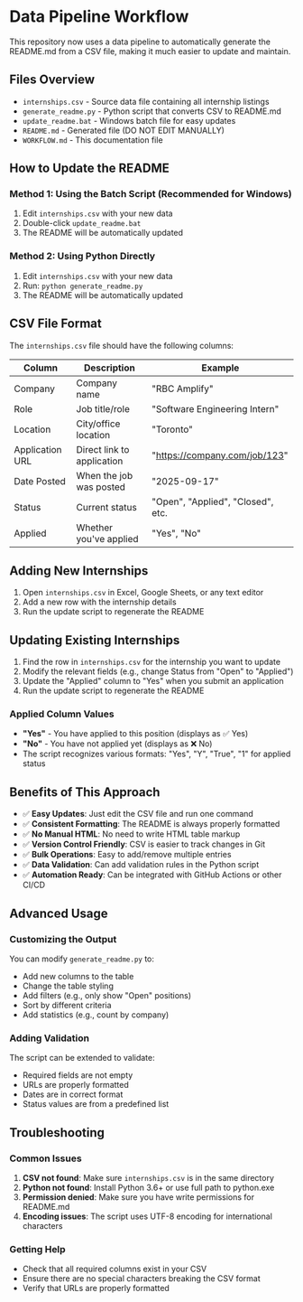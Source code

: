 # Data Pipeline Workflow

This repository now uses a data pipeline to automatically generate the README.md from a CSV file, making it much easier to update and maintain.

## Files Overview

- `internships.csv` - Source data file containing all internship listings
- `generate_readme.py` - Python script that converts CSV to README.md
- `update_readme.bat` - Windows batch file for easy updates
- `README.md` - Generated file (DO NOT EDIT MANUALLY)
- `WORKFLOW.md` - This documentation file

## How to Update the README

### Method 1: Using the Batch Script (Recommended for Windows)
1. Edit `internships.csv` with your new data
2. Double-click `update_readme.bat`
3. The README will be automatically updated

### Method 2: Using Python Directly
1. Edit `internships.csv` with your new data
2. Run: `python generate_readme.py`
3. The README will be automatically updated

## CSV File Format

The `internships.csv` file should have the following columns:

| Column | Description | Example |
|--------|-------------|---------|
| Company | Company name | "RBC Amplify" |
| Role | Job title/role | "Software Engineering Intern" |
| Location | City/office location | "Toronto" |
| Application URL | Direct link to application | "https://company.com/job/123" |
| Date Posted | When the job was posted | "2025-09-17" |
| Status | Current status | "Open", "Applied", "Closed", etc. |
| Applied | Whether you've applied | "Yes", "No" |

## Adding New Internships

1. Open `internships.csv` in Excel, Google Sheets, or any text editor
2. Add a new row with the internship details
3. Run the update script to regenerate the README

## Updating Existing Internships

1. Find the row in `internships.csv` for the internship you want to update
2. Modify the relevant fields (e.g., change Status from "Open" to "Applied")
3. Update the "Applied" column to "Yes" when you submit an application
4. Run the update script to regenerate the README

### Applied Column Values
- **"Yes"** - You have applied to this position (displays as ✅ Yes)
- **"No"** - You have not applied yet (displays as ❌ No)
- The script recognizes various formats: "Yes", "Y", "True", "1" for applied status

## Benefits of This Approach

- ✅ **Easy Updates**: Just edit the CSV file and run one command
- ✅ **Consistent Formatting**: The README is always properly formatted
- ✅ **No Manual HTML**: No need to write HTML table markup
- ✅ **Version Control Friendly**: CSV is easier to track changes in Git
- ✅ **Bulk Operations**: Easy to add/remove multiple entries
- ✅ **Data Validation**: Can add validation rules in the Python script
- ✅ **Automation Ready**: Can be integrated with GitHub Actions or other CI/CD

## Advanced Usage

### Customizing the Output
You can modify `generate_readme.py` to:
- Add new columns to the table
- Change the table styling
- Add filters (e.g., only show "Open" positions)
- Sort by different criteria
- Add statistics (e.g., count by company)

### Adding Validation
The script can be extended to validate:
- Required fields are not empty
- URLs are properly formatted
- Dates are in correct format
- Status values are from a predefined list

## Troubleshooting

### Common Issues
1. **CSV not found**: Make sure `internships.csv` is in the same directory
2. **Python not found**: Install Python 3.6+ or use full path to python.exe
3. **Permission denied**: Make sure you have write permissions for README.md
4. **Encoding issues**: The script uses UTF-8 encoding for international characters

### Getting Help
- Check that all required columns exist in your CSV
- Ensure there are no special characters breaking the CSV format
- Verify that URLs are properly formatted
